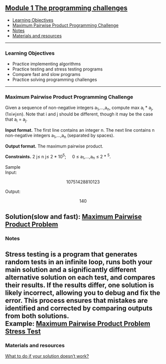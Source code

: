 ## [Module 1 The programming challenges](https://www.coursera.org/learn/algorithmic-toolbox/home/module/1)


- [Learning Objectives](#learning-objectives)
- [Maximum Pairwise Product Programming Challenge](#maximum-pairwise-product-programming-challenge)
- [Notes](#notes)
- [Materials and resources](#materials-and-resources)
---


### Learning Objectives
- Practice implementing algorithms
- Practice testing and stress testing programs
- Compare fast and slow programs
- Practice solving programming challenges

---
### Maximum Pairwise Product Programming Challenge
Given a sequence of non-negative integers a<sub>1</sub>,...,a<sub>n</sub>, compute
max a<sub>i</sub> * a<sub>j</sub>, (1&le;i&ne;j&le;n).
Note that i and j should be different, though it may be the case that a<sub>i</sub> = a<sub>j</sub>.

**Input format.** The first line contains an integer n. The next line contains
n non-negative integers a<sub>1</sub>,...,a<sub>n</sub> (separated by spaces).

**Output format.** The maximum pairwise product.

**Constraints.** 2 j&le; n j&le; 2 * 10<sup>5</sup>; &nbsp; &nbsp; 0 &le; a<sub>1</sub>,...,a<sub>n</sub> &le; 2 * <sup>
5</sup>.

Sample
<br> Input:
```math
10
7 5 14 2 8 8 10 1 2 3
```

Output:
```math
140
```
Solution(slow and fast):
[Maximum Pairwise Product Problem](../../course1_algorithmic_toolbox/src/week1_programming_challenges/MaxPairwiseProduct.java)
---
### Notes

**Stress testing** is a program that generates random tests in an infinite loop, runs both your main solution
and a significantly different alternative solution on each test, and compares their results.
If the results differ, one solution is likely incorrect, allowing you to debug and fix the error.
This process ensures that mistakes are identified and corrected by comparing outputs from both solutions.
<br/>Example: [Maximum Pairwise Product Problem Stress Test](../../course1_algorithmic_toolbox/src/week1_programming_challenges/MaxPairwiseProductStressTest.java)
---

### Materials and resources

[What to do if your solution doesn’t work?](../../assets/testing_guide.pdf)